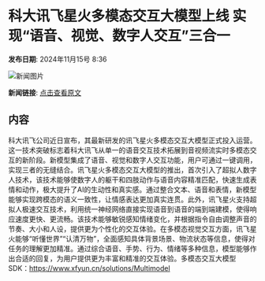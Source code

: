 # 科大讯飞星火多模态交互大模型上线 实现“语音、视觉、数字人交互”三合一

**发布日期**: 2024年11月15号 8:36

![新闻图片](https://upload.chinaz.com/2024/1115/6386725656836573901257009.png)

**新闻链接**: [点击查看原文](https://www.aibase.com/zh/news/13247)

## 内容

科大讯飞公司近日宣布，其最新研发的讯飞星火多模态交互大模型正式投入运营。这一技术突破标志着科大讯飞从单一的语音交互技术拓展到音视频流实时多模态交互的新阶段。新模型集成了语音、视觉和数字人交互功能，用户可通过一键调用，实现三者的无缝结合。讯飞星火多模态交互大模型的推出，首次引入了超拟人数字人技术，该技术能够使数字人的躯干和四肢动作与语音内容精准匹配，快速生成表情和动作，极大提升了AI的生动性和真实感。通过整合文本、语音和表情，新模型能够实现跨模态的语义一致性，让情感表达更加真实连贯。此外，讯飞星火支持超拟人极速交互技术，利用统一神经网络直接实现语音到语音的端到端建模，使得响应速度更快、更流畅。该技术能够敏锐感知情绪变化，并根据指令自由调整声音的节奏、大小和人设，提供更为个性化的交互体验。在多模态视觉交互方面，讯飞星火能够“听懂世界”“认清万物”，全面感知具体背景场景、物流状态等信息，使得对任务的理解更加精准。通过综合语音、手势、行为、情绪等多种信息，模型能够作出合适的回复，为用户提供更为丰富和精准的交互体验。多模态交互大模型SDK：https://www.xfyun.cn/solutions/Multimodel
